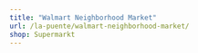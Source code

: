 ```yaml
---
title: "Walmart Neighborhood Market"
url: /la-puente/walmart-neighborhood-market/
shop: Supermarkt
---
```


